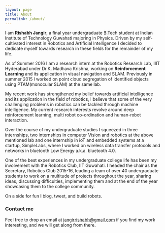 ```yaml
---
layout: page
title: About
permalink: /about/
---
```


I am **Rishabh Jangir**, a final year undergraduate B.Tech student at Indian Institute of Technology Guwahati majoring in Physics. Driven by my self-cultivated interest in Robotics and Artificial Intelligence I decided to dedicate myself towards research in these fields for the remainder of my life.

As of Summer 2016 I am a research intern at the Robotics Research Lab, IIIT Hyderabad under Dr.K. Madhava Krishna, working on **Reinforcement Learning** and its application in visual navigation and SLAM. Previously in summer 2015 I worked on point cloud segregation of identified objects using PTAM(monocular SLAM) at the same lab. 

My recent work has strengthened my belief towards artificial intelligence and its application in the field of robotics, I believe that some of the very challenging problems in robotics can be tackled through machine intelligence. My current research interests revolve around deep reinforcement learning, multi robot co-ordination and human-robot interaction.

Over the course of my undergraduate studies I squeezed in three internships, two internships in computer Vision and robotics at the above mentioned lab and one internship in ioT and embedded systems at a startup, SimpleLabs, where I worked on wireless data transfer protocols and networks in bluetooth Low Energy a.k.a. bluetooth 4.0.

One of the best experiences in my undergraduate college life has been my involvement with the Robotics Club, IIT Guwahati. I headed the chair as the Secretary, Robotics Club 2015-16, leading a team of over 40 undergraduate students to work on a multitude of projects throughout the year, sharing ideas, discussing difficulties, implementing them and at the end of the year showcasing them to the college community.

On a side for fun I blog, tweet, and build robots.

### Contact me

Feel free to drop an email at [jangirrishabh@gmail.com](mailto:email@domain.com) if you find my work interesting, and we will get along from there.
